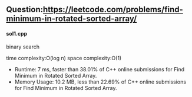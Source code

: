 ## Question:https://leetcode.com/problems/find-minimum-in-rotated-sorted-array/

#### sol1.cpp
binary search

time complexity:O(log n)
space complexity:O(1)

* Runtime: 7 ms, faster than 38.01% of C++ online submissions for Find Minimum in Rotated Sorted Array.
* Memory Usage: 10.2 MB, less than 22.69% of C++ online submissions for Find Minimum in Rotated Sorted Array.
